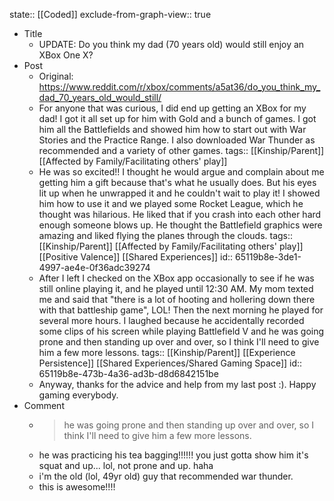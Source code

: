 state:: [[Coded]]
exclude-from-graph-view:: true

- Title
	- UPDATE: Do you think my dad (70 years old) would still enjoy an XBox One X?
- Post
	- Original: https://www.reddit.com/r/xbox/comments/a5at36/do_you_think_my_dad_70_years_old_would_still/
	- For anyone that was curious, I did end up getting an XBox for my dad! I got it all set up for him with Gold and a bunch of games. I got him all the Battlefields and showed him how to start out with War Stories and the Practice Range. I also downloaded War Thunder as recommended and a variety of other games.
	  tags:: [[Kinship/Parent]] [[Affected by Family/Facilitating others' play]]
	- He was so excited!! I thought he would argue and complain about me getting him a gift because that's what he usually does. But his eyes lit up when he unwrapped it and he couldn't wait to play it! I showed him how to use it and we played some Rocket League, which he thought was hilarious. He liked that if you crash into each other hard enough someone blows up. He thought the Battlefield graphics were amazing and liked flying the planes through the clouds.
	  tags:: [[Kinship/Parent]] [[Affected by Family/Facilitating others' play]] [[Positive Valence]] [[Shared Experiences]]
	  id:: 65119b8e-3de1-4997-ae4e-0f36adc39274
	- After I left I checked on the XBox app occasionally to see if he was still online playing it, and he played until 12:30 AM. My mom texted me and said that "there is a lot of hooting and hollering down there with that battleship game", LOL! Then the next morning he played for several more hours. I laughed because he accidentally recorded some clips of his screen while playing Battlefield V and he was going prone and then standing up over and over, so I think I'll need to give him a few more lessons.
	  tags:: [[Kinship/Parent]] [[Experience Persistence]] [[Shared Experiences/Shared Gaming Space]]
	  id:: 65119b8e-473b-4a36-ad3b-d8d6842151be
	- Anyway, thanks for the advice and help from my last post :). Happy gaming everybody.
- Comment
	- > he was going prone and then standing up over and over, so I think I'll need to give him a few more lessons.
	- he was practicing his tea bagging!!!!!! you just gotta show him it's squat and up... lol, not prone and up. haha
	- i'm the old (lol, 49yr old) guy that recommended war thunder.
	- this is awesome!!!!